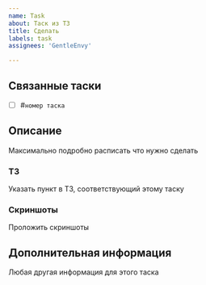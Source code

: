 ```yaml
---
name: Task
about: Таск из ТЗ
title: Сделать
labels: task
assignees: 'GentleEnvy'

---
```


## Связанные таски
- [ ] #`номер таска`

## Описание
Максимально подробно расписать что нужно сделать

### ТЗ
Указать пункт в ТЗ, соответствующий этому таску

### Скриншоты
Проложить скриншоты

## Дополнительная информация
Любая другая информация для этого таска
